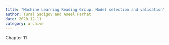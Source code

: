 ```yaml
---
title: "Machine Learning Reading Group: Model selection and validation"
author: Tural Sadigov and Aseel Farhat
date: 2020-12-11
category: archive
---
```


Chapter 11

